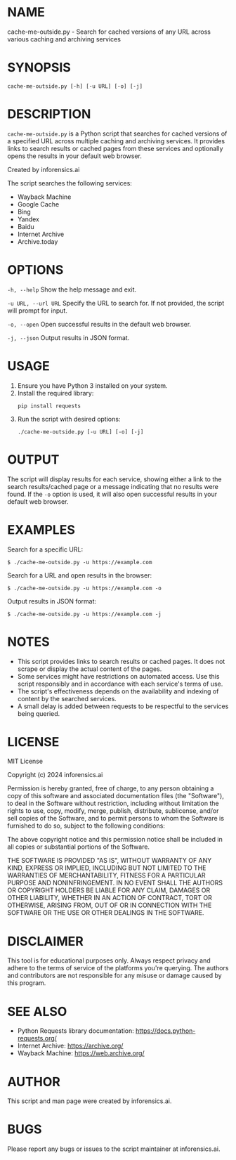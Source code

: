 # NAME

cache-me-outside.py - Search for cached versions of any URL across various caching and archiving services

# SYNOPSIS

`cache-me-outside.py [-h] [-u URL] [-o] [-j]`

# DESCRIPTION

`cache-me-outside.py` is a Python script that searches for cached versions of a specified URL across multiple caching and archiving services. It provides links to search results or cached pages from these services and optionally opens the results in your default web browser.

Created by inforensics.ai

The script searches the following services:

- Wayback Machine
- Google Cache
- Bing
- Yandex
- Baidu
- Internet Archive
- Archive.today

# OPTIONS

`-h, --help`
    Show the help message and exit.

`-u URL, --url URL`
    Specify the URL to search for. If not provided, the script will prompt for input.

`-o, --open`
    Open successful results in the default web browser.

`-j, --json`
    Output results in JSON format.

# USAGE

1. Ensure you have Python 3 installed on your system.
2. Install the required library:
   ```
   pip install requests
   ```
3. Run the script with desired options:
   ```
   ./cache-me-outside.py [-u URL] [-o] [-j]
   ```

# OUTPUT

The script will display results for each service, showing either a link to the search results/cached page or a message indicating that no results were found. If the `-o` option is used, it will also open successful results in your default web browser.

# EXAMPLES

Search for a specific URL:
```
$ ./cache-me-outside.py -u https://example.com
```

Search for a URL and open results in the browser:
```
$ ./cache-me-outside.py -u https://example.com -o
```

Output results in JSON format:
```
$ ./cache-me-outside.py -u https://example.com -j
```

# NOTES

- This script provides links to search results or cached pages. It does not scrape or display the actual content of the pages.
- Some services might have restrictions on automated access. Use this script responsibly and in accordance with each service's terms of use.
- The script's effectiveness depends on the availability and indexing of content by the searched services.
- A small delay is added between requests to be respectful to the services being queried.

# LICENSE

MIT License

Copyright (c) 2024 inforensics.ai

Permission is hereby granted, free of charge, to any person obtaining a copy
of this software and associated documentation files (the "Software"), to deal
in the Software without restriction, including without limitation the rights
to use, copy, modify, merge, publish, distribute, sublicense, and/or sell
copies of the Software, and to permit persons to whom the Software is
furnished to do so, subject to the following conditions:

The above copyright notice and this permission notice shall be included in all
copies or substantial portions of the Software.

THE SOFTWARE IS PROVIDED "AS IS", WITHOUT WARRANTY OF ANY KIND, EXPRESS OR
IMPLIED, INCLUDING BUT NOT LIMITED TO THE WARRANTIES OF MERCHANTABILITY,
FITNESS FOR A PARTICULAR PURPOSE AND NONINFRINGEMENT. IN NO EVENT SHALL THE
AUTHORS OR COPYRIGHT HOLDERS BE LIABLE FOR ANY CLAIM, DAMAGES OR OTHER
LIABILITY, WHETHER IN AN ACTION OF CONTRACT, TORT OR OTHERWISE, ARISING FROM,
OUT OF OR IN CONNECTION WITH THE SOFTWARE OR THE USE OR OTHER DEALINGS IN THE
SOFTWARE.

# DISCLAIMER

This tool is for educational purposes only. Always respect privacy and adhere to the terms of service of the platforms you're querying. The authors and contributors are not responsible for any misuse or damage caused by this program.

# SEE ALSO

- Python Requests library documentation: https://docs.python-requests.org/
- Internet Archive: https://archive.org/
- Wayback Machine: https://web.archive.org/

# AUTHOR

This script and man page were created by inforensics.ai.

# BUGS

Please report any bugs or issues to the script maintainer at inforensics.ai.
